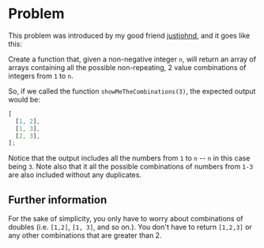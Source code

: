 # Problem

This problem was introduced by my good friend [justjohnd](https://github.com/justjohnd), and it goes like this:

Create a function that, given a non-negative integer `n`, will return an array of arrays containing all the possible non-repeating, 2 value combinations of integers from `1` to `n`.

So, if we called the function `showMeTheCombinations(3)`, the expected output would be:

```js
[
  [1, 2],
  [1, 3],
  [2, 3],
];
```

Notice that the output includes all the numbers from `1` to `n` -- `n` in this case being `3`. Note also that it all the possible combinations of numbers from `1-3` are also included without any duplicates.

## Further information

For the sake of simplicity, you only have to worry about combinations of doubles (i.e. `[1,2]`, `[1, 3]`, and so on.). You don't have to return `[1,2,3]` or any other combinations that are greater than 2.
